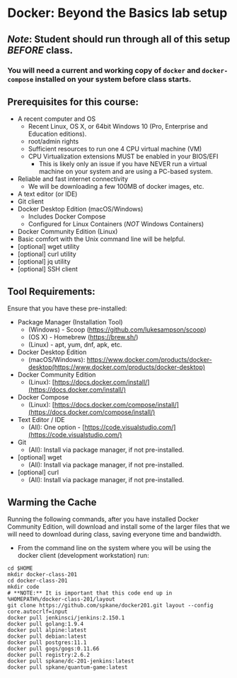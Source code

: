 # Docker: Beyond the Basics lab setup

## *Note*: Student should run through all of this setup *BEFORE* class.

### You will need a current and working copy of `docker` and `docker-compose` installed on your system before class starts.

## Prerequisites for this course:

* A recent computer and OS
    * Recent Linux, OS X, or 64bit Windows 10 (Pro, Enterprise and Education editions).
    * root/admin rights
    * Sufficient resources to run one 4 CPU virtual machine (VM)
    * CPU Virtualization extensions MUST be enabled in your BIOS/EFI 
        * This is likely only an issue if you have NEVER run a virtual machine on your system and are using a PC-based system.
* Reliable and fast internet connectivity
    * We will be downloading a few 100MB of docker images, etc.
* A text editor (or IDE)
* Git client
* Docker Desktop Edition (macOS/Windows)
    * Includes Docker Compose
    * Configured for Linux Containers (*NOT* Windows Containers)
* Docker Community Edition (Linux)
* Basic comfort with the Unix command line will be helpful.
* [optional] wget utility
* [optional] curl utility
* [optional] jq utility
* [optional] SSH client

## Tool Requirements:

Ensure that you have these pre-installed:

* Package Manager (Installation Tool)
    * (Windows) - Scoop (https://github.com/lukesampson/scoop)
    * (OS X) - Homebrew (https://brew.sh/)
    * (Linux) - apt, yum, dnf, apk, etc.
* Docker Desktop Edition
    * (macOS/Windows): https://www.docker.com/products/docker-desktop(https://www.docker.com/products/docker-desktop)
* Docker Community Edition
    * (Linux): [https://docs.docker.com/install/](https://docs.docker.com/install/)
* Docker Compose
    * (Linux): [https://docs.docker.com/compose/install/](https://docs.docker.com/compose/install/)
* Text Editor / IDE
    * (All): One option - [https://code.visualstudio.com/](https://code.visualstudio.com/)
* Git 
    * (All): Install via package manager, if not pre-installed.
* [optional] wget
    * (All): Install via package manager, if not pre-installed.
* [optional] curl
    * (All): Install via package manager, if not pre-installed.

## Warming the Cache

Running the following commands, after you have installed Docker Community Edition, will download and install some of the larger files that we will need to download during class, saving everyone time and bandwidth.

* From the command line on the system where you will be using the docker client (development workstation) run:

```
cd $HOME
mkdir docker-class-201
cd docker-class-201
mkdir code
# **NOTE:** It is important that this code end up in %HOMEPATH%/docker-class-201/layout
git clone https://github.com/spkane/docker201.git layout --config core.autocrlf=input
docker pull jenkinsci/jenkins:2.150.1
docker pull golang:1.9.4
docker pull alpine:latest
docker pull debian:latest
docker pull postgres:11.1
docker pull gogs/gogs:0.11.66
docker pull registry:2.6.2
docker pull spkane/dc-201-jenkins:latest
docker pull spkane/quantum-game:latest
```
